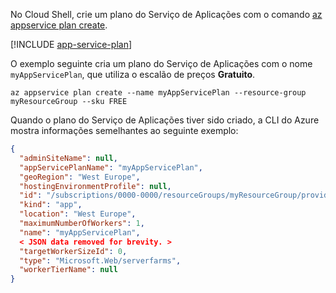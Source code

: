 No Cloud Shell, crie um plano do Serviço de Aplicações com o comando [az appservice plan create](/cli/azure/appservice/plan#create).

[!INCLUDE [app-service-plan](app-service-plan.md)]

O exemplo seguinte cria um plano do Serviço de Aplicações com o nome `myAppServicePlan`, que utiliza o escalão de preços **Gratuito**.

```azurecli-interactive
az appservice plan create --name myAppServicePlan --resource-group myResourceGroup --sku FREE
```

Quando o plano do Serviço de Aplicações tiver sido criado, a CLI do Azure mostra informações semelhantes ao seguinte exemplo:

```json
{ 
  "adminSiteName": null,
  "appServicePlanName": "myAppServicePlan",
  "geoRegion": "West Europe",
  "hostingEnvironmentProfile": null,
  "id": "/subscriptions/0000-0000/resourceGroups/myResourceGroup/providers/Microsoft.Web/serverfarms/myAppServicePlan",
  "kind": "app",
  "location": "West Europe",
  "maximumNumberOfWorkers": 1,
  "name": "myAppServicePlan",
  < JSON data removed for brevity. >
  "targetWorkerSizeId": 0,
  "type": "Microsoft.Web/serverfarms",
  "workerTierName": null
} 
```